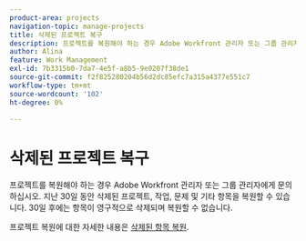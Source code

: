 ```yaml
---
product-area: projects
navigation-topic: manage-projects
title: 삭제된 프로젝트 복구
description: 프로젝트를 복원해야 하는 경우 Adobe Workfront 관리자 또는 그룹 관리자에게 문의하십시오. 지난 30일 동안 삭제된 프로젝트, 작업, 문제 및 기타 항목을 복원할 수 있습니다. 30일 후에는 항목이 영구적으로 삭제되며 복원할 수 없습니다.
author: Alina
feature: Work Management
exl-id: 7b3315b0-7da7-4e5f-a8b5-9e0207f38de1
source-git-commit: f2f825280204b56d2dc85efc7a315a4377e551c7
workflow-type: tm+mt
source-wordcount: '102'
ht-degree: 0%

---
```


# 삭제된 프로젝트 복구

프로젝트를 복원해야 하는 경우 Adobe Workfront 관리자 또는 그룹 관리자에게 문의하십시오. 지난 30일 동안 삭제된 프로젝트, 작업, 문제 및 기타 항목을 복원할 수 있습니다. 30일 후에는 항목이 영구적으로 삭제되며 복원할 수 없습니다.

프로젝트 복원에 대한 자세한 내용은 [삭제된 항목 복원](../../../administration-and-setup/manage-workfront/manage-deleted-items/restore-deleted-items.md).
